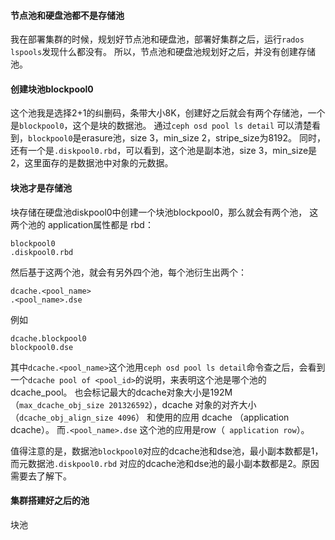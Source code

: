 #### 节点池和硬盘池都不是存储池
我在部署集群的时候，规划好节点池和硬盘池，部署好集群之后，运行`rados lspools`发现什么都没有。
所以，节点池和硬盘池规划好之后，并没有创建存储池。

#### 创建块池blockpool0
这个池我是选择2+1的纠删码，条带大小8K，创建好之后就会有两个存储池，一个是`blockpool0`，这个是块的数据池。
通过`ceph osd pool ls detail` 可以清楚看到，`blockpool0`是erasure池，size 3，min_size 2，stripe_size为8192。
同时，还有一个是`.diskpool0.rbd`，可以看到，这个池是副本池，size 3，min_size是2，这里面存的是数据池中对象的元数据。

#### 块池才是存储池
块存储在硬盘池diskpool0中创建一个块池blockpool0，那么就会有两个池， 这两个池的 application属性都是 rbd：
```
blockpool0
.diskpool0.rbd
```
然后基于这两个池，就会有另外四个池，每个池衍生出两个：
```
dcache.<pool_name>
.<pool_name>.dse
```
例如
```
dcache.blockpool0
blockpool0.dse
```
其中`dcache.<pool_name>`这个池用`ceph osd pool ls detail`命令查之后，会看到一个`dcache pool of <pool_id>`的说明，来表明这个池是哪个池的dcache_pool。
也会标记最大的dcache对象大小是192M（`max_dcache_obj_size 201326592`），dcache 对象的对齐大小（`dcache_obj_align_size 4096`） 和使用的应用 dcache （application dcache）。
而`.<pool_name>.dse` 这个池的应用是row（` application row`）。

值得注意的是，数据池`blockpool0`对应的dcache池和dse池，最小副本数都是1，而元数据池`.diskpool0.rbd` 对应的dcache池和dse池的最小副本数都是2。原因需要去了解下。


#### 集群搭建好之后的池
块池
